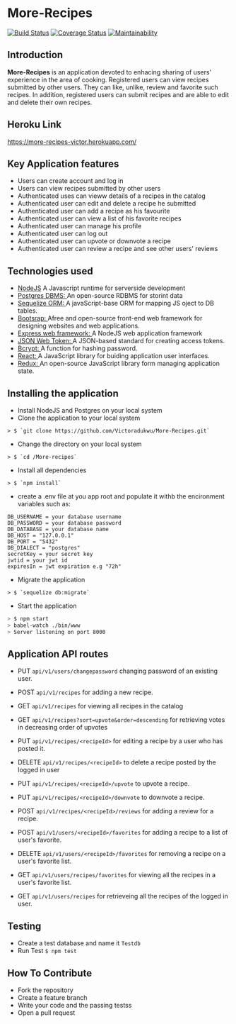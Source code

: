 # More-Recipes
[![Build Status](https://travis-ci.org/Victoradukwu/More-Recipes.svg?branch=develop)](https://travis-ci.org/Victoradukwu/More-Recipes)
[![Coverage Status](https://coveralls.io/repos/github/Victoradukwu/More-Recipes/badge.svg?branch=develop)](https://coveralls.io/github/Victoradukwu/More-Recipes?branch=develop)
[![Maintainability](https://api.codeclimate.com/v1/badges/87acc34bde92d0d7a519/maintainability)](https://codeclimate.com/github/Victoradukwu/More-Recipes/maintainability)
## Introduction
**More-Recipes** is an application devoted to enhacing sharing of users' experience in the area of cooking. Registered users can view recipes submitted by other users. They can like, unlike, review and favorite such recipes. In addition, registered users can submit recipes and are able to edit and delete their own recipes.

## __Heroku Link__
https://more-recipes-victor.herokuapp.com/

## Key Application features  
* Users can create account and log in
* Users can view recipes submitted by other users
* Authenticated uses can vieww details of a recipes in the catalog
* Authenticated user can edit and delete a recipe he submitted
* Authenticated user can add a recipe as his favourite
* Authenticated user can view a list of his favorite recipes
* Authenticated user can manage his profile
* Authenticated user can log out
* Authenticated user can upvote or downvote a recipe
* Authenticated user can review a recipe and see other users' reviews

## Technologies used
* <a href = "https://nodejs.org/">NodeJS</a> A Javascript runtime for serverside development
* <a href ="https://www.postgresql.org/">Postgres DBMS: </a> An open-source RDBMS for storint data
* <a href ="http://docs.sequelizejs.com/">Sequelize ORM: </a>A javaScript-base ORM for mapping JS oject to DB tables.
* <a href ="https://getbootstrap.com/">Bootsrap: </a>Afree and open-source front-end web framework for designing websites and web applications.
* <a href = "https://expressjs.com/">Express web framework: </a> A NodeJS web application framework
* <a href ="https://jwt.io/">JSON Web Token: </a> A JSON-based standard for creating access tokens.
* <a href ="https://www.npmjs.com/package/bcrypt">Bcrypt: </a> A function for hashing password.
* <a href ="https://reactjs.org/">React: </a> A JavaScript library for buiding application user interfaces.
* <a href ="https://redux.js.org/">Redux: </a> An open-source JavaScript library form managing application state.

## Installing the application 
* Install NodeJS  and Postgres on your local system
* Clone the application to your local system
```Sh
> $ `git clone https://github.com/Victoradukwu/More-Recipes.git`
```
* Change the directory on your local system
```Sh
> $ `cd /More-recipes`
```
* Install all dependencies
```Sh
> $ `npm install`
```
* create a .env file at you app root and populate it withb the encironment variables such as:
```Sh
DB_USERNAME = your database username
DB_PASSWORD = your database password
DB_DATABASE = your database name
DB_HOST = "127.0.0.1"
DB_PORT = "5432"
DB_DIALECT = "postgres"
secretKey = your secret key
jwtid = your jwt id
expiresIn = jwt expiration e.g "72h"
```
* Migrate the application
```Sh
> $ `sequelize db:migrate`
```
* Start the application
```sh
> $ npm start
> babel-watch ./bin/www
> Server listening on port 8000
```
## Application API routes
* PUT `api/v1/users/changepassword` changing password of an existing user. 

* POST `api/v1/recipes` for adding a new recipe.
  
* GET `api/v1/recipes` for viewing all recipes in the catalog

* GET `api/v1/recipes?sort=upvote&order=descending` for retrieving votes in decreasing order of upvotes

* PUT `api/v1/recipes/<recipeId>` for editing a recipe by a user who has posted it.

* DELETE `api/v1/recipes/<recipeId>` to delete a recipe posted by the logged in user

* PUT `api/v1/recipes/<recipeId>/upvote` to upvote a recipe.

* PUT `api/v1/recipes/<recipeId>/downvote` to downvote a recipe.

* POST `api/v1/recipes/<recipeId>/reviews` for adding a review for a recipe.

* POST `api/v1/users/<recipeId>/favorites` for adding a recipe to a list of user's favorite.

* DELETE `api/v1/users/<recipeId>/favorites` for removing a recipe on a user's favorite list.

* GET `api/v1/users/recipes/favorites` for viewing all the recipes in a user's favorite list.
* GET `api/v1/users/recipes` for retrieveing all the recipes of the logged in user.

## Testing
* Create a test database and name it `Testdb`
* Run Test `$ npm test`

## How To Contribute
* Fork the repository
* Create a feature branch
* Write your code and the passing testss
* Open a pull request

